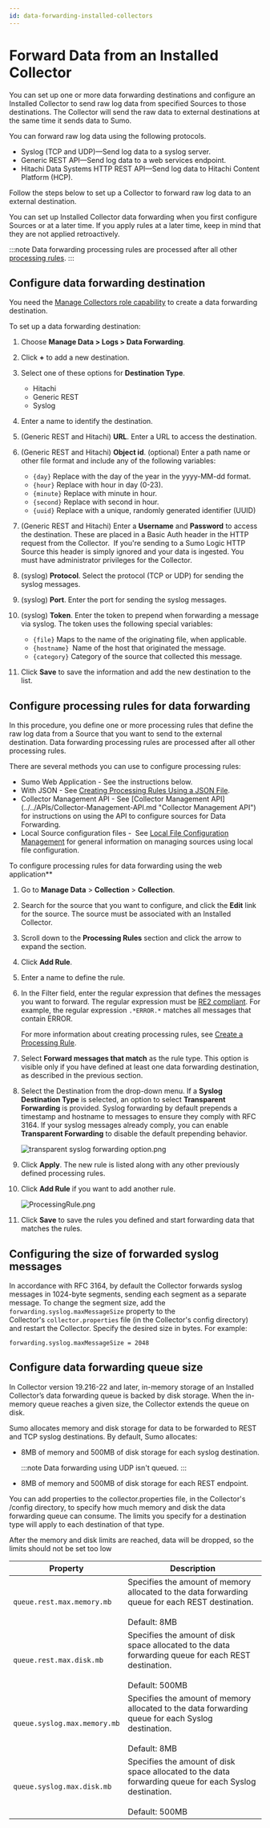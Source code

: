 ```yaml
---
id: data-forwarding-installed-collectors
---
```


# Forward Data from an Installed Collector

You can set up one or more data forwarding destinations and configure an Installed Collector to send raw log data from specified Sources to those destinations. The Collector will send the raw data to external destinations at the same time it sends data to Sumo.

You can forward raw log data using the following protocols.

* Syslog (TCP and UDP)—Send log data to a syslog server.
* Generic REST API—Send log data to a web services endpoint.
* Hitachi Data Systems HTTP REST API—Send log data to Hitachi Content Platform (HCP).

Follow the steps below to set up a Collector to forward raw log data to an external destination.

You can set up Installed Collector data forwarding when you first configure Sources or at a later time. If you apply rules at a later time, keep in mind that they are not applied retroactively.

:::note
Data forwarding processing rules are processed after all other [processing rules](/docs/manage/collection/processing-rules).
:::

## Configure data forwarding destination

You need the [Manage Collectors role capability](../users-and-roles/roles/role-capabilities.md) to create a data forwarding destination.

To set up a data forwarding destination:

1. Choose **Manage Data \> Logs \> Data Forwarding**.
1. Click **+** to add a new destination.
1. Select one of these options for **Destination Type**. 

   * Hitachi
   * Generic REST
   * Syslog

1. Enter a name to identify the destination.
1. (Generic REST and Hitachi) **URL**. Enter a URL to access the destination.
1. (Generic REST and Hitachi) **Object id**. (optional) Enter a path name or other file format and include any of the following variables:

    * `{day}` Replace with the day of the year in the yyyy-MM-dd format.
    * `{hour}` Replace with hour in day (0-23).
    * `{minute}` Replace with minute in hour.
    * `{second}` Replace with second in hour.
    * `{uuid}` Replace with a unique, randomly generated identifier (UUID)

1. (Generic REST and Hitachi) Enter a **Username** and **Password** to access the destination. These are placed in a Basic Auth header in the HTTP request from the Collector.  If you're sending to a Sumo Logic HTTP Source this header is simply ignored and your data is ingested. You must have administrator privileges for the Collector.
1. (syslog) **Protocol**. Select the protocol (TCP or UDP) for sending the syslog messages.
1. (syslog) **Port**. Enter the port for sending the syslog messages.
1. (syslog) **Token**. Enter the token to prepend when forwarding a message via syslog. The token uses the following special variables:

    * `{file}` Maps to the name of the originating file, when applicable.
    * `{hostname} `Name of the host that originated the message.
    * `{category}` Category of the source that collected this message.

1. Click **Save** to save the information and add the new destination to the list.

## Configure processing rules for data forwarding

In this procedure, you define one or more processing rules that define the raw log data from a Source that you want to send to the external destination. Data forwarding processing rules are processed after all other processing rules.

There are several methods you can use to configure processing rules: 

* Sumo Web Application - See the instructions below.
* With JSON - See [Creating Processing Rules Using a JSON File](/docs/send-data/sources/use-json-configure-sources). 
* Collector Management API - See [Collector Management API] (../../APIs/Collector-Management-API.md "Collector Management API") for instructions on using the API to configure sources for Data Forwarding.
* Local Source configuration files -  See [Local File Configuration Management](/docs/send-data/sources/use-json-configure-sources/local-configuration-file-management) for general information on managing sources using local file configuration.

To configure processing rules for data forwarding using the web
application**

1. Go to **Manage Data** \> **Collection** \> **Collection**.
1. Search for the source that you want to configure, and click the **Edit** link for the source. The source must be associated with an Installed Collector.
1. Scroll down to the **Processing Rules** section and click the arrow to expand the section.
1. Click **Add Rule**.
1. Enter a name to define the rule.
1. In the Filter field, enter the regular expression that defines the messages you want to forward. The regular expression must be [RE2 compliant](https://github.com/google/re2/wiki/Syntax). For example, the regular expression `.*ERROR.*` matches all messages that contain ERROR.

    For more information about creating processing rules, see [Create a Processing Rule](/docs/manage/collection/processing-rules/create-processing-rule.md).

1. Select **Forward messages that match** as the rule type. This option is visible only if you have defined at least one data forwarding destination, as described in the previous section. 
1. Select the Destination from the drop-down menu. If a **Syslog Destination Type** is selected, an option to select **Transparent Forwarding** is provided. Syslog forwarding by default prepends a timestamp and hostname to messages to ensure they comply with RFC 3164. If your syslog messages already comply, you can enable **Transparent Forwarding** to disable the default prepending behavior.    

    ![transparent syslog forwarding option.png](/img/data-forwarding/transparent-syslog-forwarding-option.png)

1. Click **Apply**. The new rule is listed along with any other previously defined processing rules.
1. Click **Add Rule** if you want to add another rule.

    ![ProcessingRule.png](/img/data-forwarding/ProcessingRule.png)

1. Click **Save** to save the rules you defined and start forwarding data that matches the rules.

## Configuring the size of forwarded syslog messages

In accordance with RFC 3164, by default the Collector forwards syslog messages in 1024-byte segments, sending each segment as a separate message. To change the segment size, add the `forwarding.syslog.maxMessageSize` property to the Collector's `collector.properties` file (in the Collector's config directory) and restart the Collector. Specify the desired size in bytes. For example:

```
forwarding.syslog.maxMessageSize = 2048
```

## Configure data forwarding queue size

In Collector version 19.216-22 and later, in-memory storage of an Installed Collector’s data forwarding queue is backed by disk storage. When the in-memory queue reaches a given size, the Collector extends the queue on disk.

Sumo allocates memory and disk storage for data to be forwarded to REST and TCP syslog destinations. By default, Sumo allocates:

* 8MB of memory and 500MB of disk storage for each syslog destination.

    :::note
    Data forwarding using UDP isn't queued.
    :::

* 8MB of memory and 500MB of disk storage for each REST endpoint.  

You can add properties to the collector.properties file, in the Collector's /config directory, to specify how much memory and disk the data forwarding queue can consume. The limits you specify for a destination type will apply to each destination of that type.

After the memory and disk limits are reached, data will be dropped, so the limits should not be set too low

| Property | Description |
| -- | -- |
| `queue.rest.max.memory.mb` | Specifies the amount of memory allocated to the data forwarding queue for each REST destination.<br/><br/>Default: 8MB |
| `queue.rest.max.disk.mb` | Specifies the amount of disk space allocated to the data forwarding queue for each REST destination.<br/><br/>Default: 500MB |
| `queue.syslog.max.memory.mb` | Specifies the amount of memory allocated to the data forwarding queue for each Syslog destination.<br/><br/>Default: 8MB |
| `queue.syslog.max.disk.mb` | Specifies the amount of disk space allocated to the data forwarding queue for each Syslog destination.<br/><br/>Default: 500MB |
